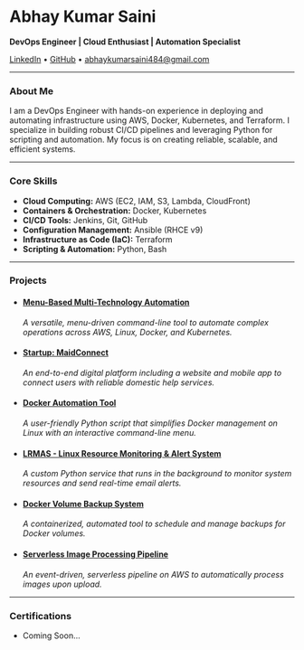 # Abhay Kumar Saini

**DevOps Engineer | Cloud Enthusiast | Automation Specialist**

[LinkedIn](https://linkedin.com/in/abhay-kumar-saini-571891264) • [GitHub](https://github.com/githubabhay2003) • <abhaykumarsaini484@gmail.com>

---

### About Me

I am a DevOps Engineer with hands-on experience in deploying and automating infrastructure using AWS, Docker, Kubernetes, and Terraform. I specialize in building robust CI/CD pipelines and leveraging Python for scripting and automation. My focus is on creating reliable, scalable, and efficient systems.

---

### Core Skills

* **Cloud Computing:** AWS (EC2, IAM, S3, Lambda, CloudFront)
* **Containers & Orchestration:** Docker, Kubernetes
* **CI/CD Tools:** Jenkins, Git, GitHub
* **Configuration Management:** Ansible (RHCE v9)
* **Infrastructure as Code (IaC):** Terraform
* **Scripting & Automation:** Python, Bash

---
### Projects

* #### [Menu-Based Multi-Technology Automation](./menu-project.md)
  *A versatile, menu-driven command-line tool to automate complex operations across AWS, Linux, Docker, and Kubernetes.*

* #### [Startup: MaidConnect](./maidconnect-project.md)
  *An end-to-end digital platform including a website and mobile app to connect users with reliable domestic help services.*

* #### [Docker Automation Tool](./docker-automation-project.md)
  *A user-friendly Python script that simplifies Docker management on Linux with an interactive command-line menu.*

* #### [LRMAS - Linux Resource Monitoring & Alert System](./lrmas-project.md)
  *A custom Python service that runs in the background to monitor system resources and send real-time email alerts.*

* #### [Docker Volume Backup System](./docker-backup-project.md)
  *A containerized, automated tool to schedule and manage backups for Docker volumes.*

* #### [Serverless Image Processing Pipeline](./serverless-project.md)
  *An event-driven, serverless pipeline on AWS to automatically process images upon upload.*
---

### Certifications

* Coming Soon...
